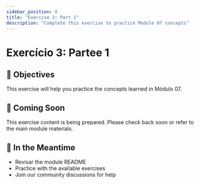 ```yaml
---
sidebar_position: 8
title: "Exercise 3: Part 1"
description: "Complete this exercise to practice Module 07 concepts"
---
```


# Exercício 3: Partee 1

## 🎯 Objectives

This exercise will help you practice the concepts learned in Módulo 07.

## 📝 Coming Soon

This exercise content is being prepared. Please check back soon or refer to the main module materials.

## 🚀 In the Meantime

- Revisar the module README
- Practice with the available exercises
- Join our community discussions for help
